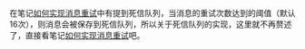 在笔记[如何实现消息重试](如何实现消息重试.md)中有提到死信队列，当消息的重试次数达到的阈值（默认16次），则消息会被保存到死信队列，所以关于死信队列的实现，这里就不再赘述了，直接看笔记[如何实现消息重试](如何实现消息重试.md)吧。